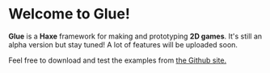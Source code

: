 # Welcome to Glue!

__Glue__ is a __Haxe__ framework for making and prototyping __2D games__.
It's still an alpha version but stay tuned! A lot of features will be uploaded soon.

Feel free to download and test the examples from [the Github site.](https://github.com/jersonlatorre/hx-glue)
